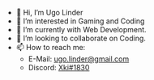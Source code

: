 - 👋 Hi, I’m Ugo Linder
- 👀 I’m interested in Gaming and Coding
- 🌱 I’m currently with Web Development.
- 💞️ I’m looking to collaborate on Coding.
- 📫 How to reach me: 
  - E-Mail: ugo.linder@gmail.com
  - Discord: [Xki#1830](https://www.discord.com)


<!---
Xkiztor/Xkiztor is a ✨ special ✨ repository because its `README.md` (this file) appears on your GitHub profile.
You can click the Preview link to take a look at your changes.
--->
